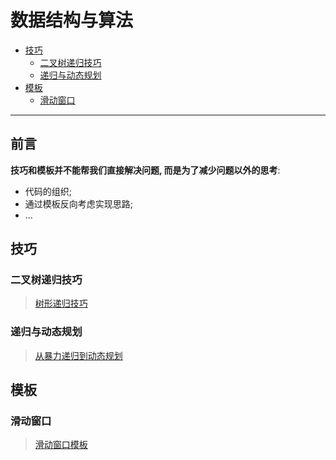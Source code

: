 数据结构与算法
===
<!--info
toc_id: algo
-->

<!-- TOC -->
- [技巧](#技巧)
    - [二叉树递归技巧](#二叉树递归技巧)
    - [递归与动态规划](#递归与动态规划)
- [模板](#模板)
    - [滑动窗口](#滑动窗口)
<!-- TOC -->

---

<!-- omit in toc -->
## 前言
**技巧和模板并不能帮我们直接解决问题, 而是为了减少问题以外的思考**:
- 代码的组织;
- 通过模板反向考虑实现思路;
- ...

## 技巧

### 二叉树递归技巧
> [树形递归技巧](./_archives/2022/10/树形递归技巧.md)

### 递归与动态规划
> [从暴力递归到动态规划](./_archives/2022/10/从暴力递归到动态规划.md)

## 模板

### 滑动窗口
> [滑动窗口模板](./_archives/2022/10/滑动窗口模板.md)